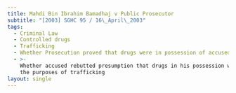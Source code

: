 ```yaml
---
title: Mahdi Bin Ibrahim Bamadhaj v Public Prosecutor
subtitle: "[2003] SGHC 95 / 16\_April\_2003"
tags:
  - Criminal Law
  - Controlled drugs
  - Trafficking
  - Whether Prosecution proved that drugs were in possession of accused
  - >-
    Whether accused rebutted presumption that drugs in his possession were for
    the purposes of trafficking
layout: single
---
```


